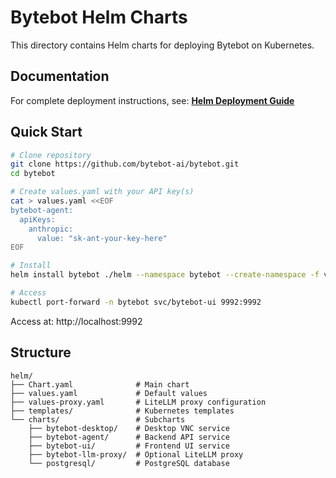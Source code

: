 # Bytebot Helm Charts

This directory contains Helm charts for deploying Bytebot on Kubernetes.

## Documentation

For complete deployment instructions, see:
**[Helm Deployment Guide](https://docs.bytebot.ai/deployment/helm)**

## Quick Start

```bash
# Clone repository
git clone https://github.com/bytebot-ai/bytebot.git
cd bytebot

# Create values.yaml with your API key(s)
cat > values.yaml <<EOF
bytebot-agent:
  apiKeys:
    anthropic:
      value: "sk-ant-your-key-here"
EOF

# Install
helm install bytebot ./helm --namespace bytebot --create-namespace -f values.yaml

# Access
kubectl port-forward -n bytebot svc/bytebot-ui 9992:9992
```

Access at: http://localhost:9992

## Structure

```
helm/
├── Chart.yaml              # Main chart
├── values.yaml             # Default values
├── values-proxy.yaml       # LiteLLM proxy configuration
├── templates/              # Kubernetes templates
└── charts/                 # Subcharts
    ├── bytebot-desktop/    # Desktop VNC service
    ├── bytebot-agent/      # Backend API service
    ├── bytebot-ui/         # Frontend UI service
    ├── bytebot-llm-proxy/  # Optional LiteLLM proxy
    └── postgresql/         # PostgreSQL database
```